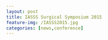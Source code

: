 ```yaml
---
layout: post
title: IASSS Surgical Symposium 2015
feature-img: /IASSS2015.jpg
categories: [news,conference]
---
```

